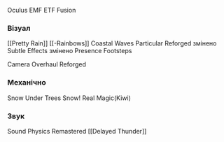 Oculus
EMF
ETF
Fusion

### Візуал
[[Pretty Rain]]
[[-Rainbows]]
Coastal Waves
Particular Reforged змінено
Subtle Effects змінено
Presence Footsteps

Camera Overhaul Reforged


### Механічно
Snow Under Trees
Snow! Real Magic(Kiwi)
### Звук
Sound Physics Remastered
[[Delayed Thunder]]